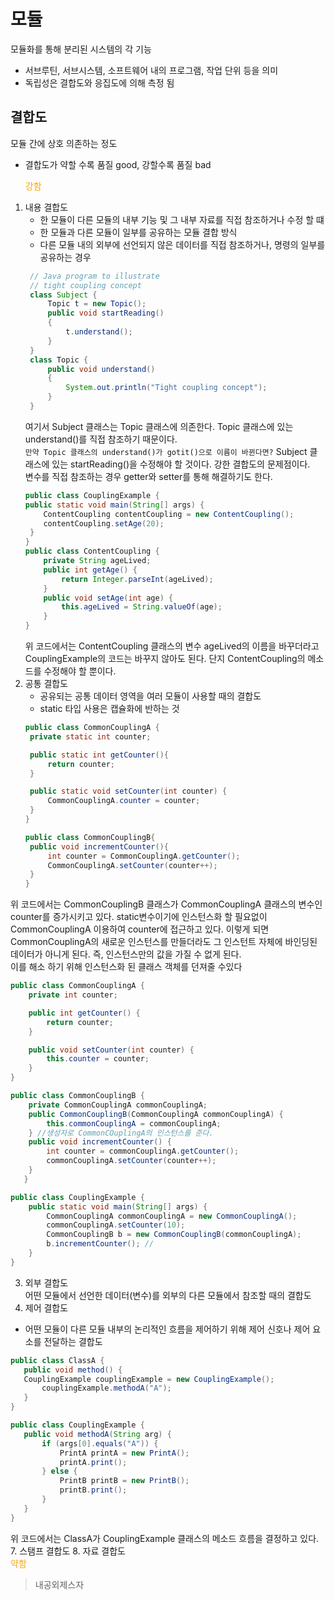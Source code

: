 # 모듈

모듈화를 통해 분리된 시스템의 각 기능
- 서브루틴, 서브시스템, 소프트웨어 내의 프로그램, 작업 단위 등을 의미
- 독립성은 결합도와 응집도에 의해 측정 됨
 

## 결합도
모듈 간에 상호 의존하는 정도
- 결합도가 약할 수록 품질 good, 강할수록 품질 bad  
 
    <span style="color:orange">강함</span> 
1. 내용 결합도
   - 한 모듈이 다른 모듈의 내부 기능 및 그 내부 자료를 직접 참조하거나 수정 할 떄
   - 한 모듈과 다른 모듈이 일부를 공유하는 모듈 결합 방식
   - 다른 모듈 내의 외부에 선언되지 않은 데이터를 직접 참조하거나, 명령의 일부를 공유하는 경우
   ```java
    // Java program to illustrate
    // tight coupling concept
    class Subject {
        Topic t = new Topic();
        public void startReading()
        {
            t.understand();
        }
    }
    class Topic {
        public void understand()
        {
            System.out.println("Tight coupling concept");
        }
    }
   ```
    여기서 Subject 클래스는 Topic 클래스에 의존한다. Topic 클래스에 있는 understand()를 직접 참조하기 때문이다.  
    `만약 Topic 클래스의 understand()가 gotit()으로 이름이 바뀐다면?` Subject 클래스에 있는 startReading()을 수정해야 할 것이다. 강한 결합도의 문제점이다.  
    변수를 직접 참조하는 경우  getter와 setter를 통해 해결하기도 한다. 
    ```java
    public class CouplingExample {
    public static void main(String[] args) {
        ContentCoupling contentCoupling = new ContentCoupling();
        contentCoupling.setAge(20);
     }
    }
    public class ContentCoupling {
        private String ageLived;
        public int getAge() {
            return Integer.parseInt(ageLived);
        }
        public void setAge(int age) {
            this.ageLived = String.valueOf(age);
        }
    }
    ```
    위 코드에서는 ContentCoupling 클래스의 변수 ageLived의 이름을 바꾸더라고 CouplingExample의 코드는 바꾸지 않아도 된다. 단지 ContentCoupling의 메소드를 수정해야 할 뿐이다.
2. 공통 결합도
   - 공유되는 공통 데이터 영역을 여러 모듈이 사용할 때의 결합도
   - static 타입 사용은 캡슐화에 반하는 것
   ```java
   public class CommonCouplingA {
    private static int counter;

    public static int getCounter(){
        return counter;
    }

    public static void setCounter(int counter) {
        CommonCouplingA.counter = counter;
    }
   }

   public class CommonCouplingB{
    public void incrementCounter(){
        int counter = CommonCouplingA.getCounter();
        CommonCouplingA.setCounter(counter++);
    }
   }
   ``` 
위 코드에서는 CommonCouplingB 클래스가 CommonCouplingA 클래스의 변수인 counter를 증가시키고 있다. static변수이기에 인스턴스화 할 필요없이 CommonCouplingA 이용하여 counter에 접근하고 있다. 이렇게 되면 CommonCouplingA의 새로운 인스턴스를 만들더라도 그 인스턴트 자체에 바인딩된 데이터가 아니게 된다. 즉, 인스턴스만의 값을 가질 수 없게 된다.  
이를 해소 하기 위해 인스턴스화 된 클래스 객체를 던져줄 수있다
```java
public class CommonCouplingA {
    private int counter;

    public int getCounter() {
        return counter;
    }

    public void setCounter(int counter) {
        this.counter = counter;
    }
}

public class CommonCouplingB {
    private CommonCouplingA commonCouplingA;
    public CommonCouplingB(CommonCouplingA commonCouplingA) {
        this.commonCouplingA = commonCouplingA;
    } //생성자로 CommonCOuplingA의 인스턴스를 준다.
    public void incrementCounter() {
        int counter = commonCouplingA.getCounter();
        commonCouplingA.setCounter(counter++);
    }
   }

public class CouplingExample {
    public static void main(String[] args) {
        CommonCouplingA commonCouplingA = new CommonCouplingA();
        commonCouplingA.setCounter(10);
        CommonCouplingB b = new CommonCouplingB(commonCouplingA);
        b.incrementCounter(); // 
    }
}
```
   
3. 외부 결합도  
어떤 모듈에서 선언한 데이터(변수)를 외부의 다른 모듈에서 참조할 때의 결합도 
5. 제어 결합도
- 어떤 모듈이 다른 모듈 내부의 논리적인 흐름을 제어하기 위해 제어 신호나 제어 요소를 전달하는 결합도 
 ```java
public class ClassA {
    public void method() {
    CouplingExample couplingExample = new CouplingExample();
        couplingExample.methodA("A");
    }
}

public class CouplingExample {
    public void methodA(String arg) {
        if (args[0].equals("A")) {
            PrintA printA = new PrintA();
            printA.print();
        } else {
            PrintB printB = new PrintB();
            printB.print();
        }
    }
}
```
위 코드에서는 ClassA가 CouplingExample 클래스의 메소드 흐름을 결정하고 있다.
7. 스탬프 결합도
8. 자료 결합도  
<span style="color:orange">약함</span> 
> 내공외제스자  


